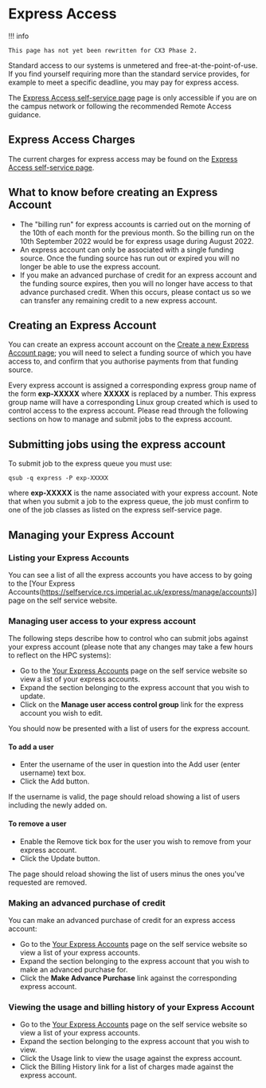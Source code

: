 # Express Access

!!! info

    This page has not yet been rewritten for CX3 Phase 2.

Standard access to our systems is unmetered and free-at-the-point-of-use. If you find yourself requiring more than the standard service provides, for example to meet a specific deadline, you may pay for express access.

The [Express Access self-service page](https://selfservice.rcs.imperial.ac.uk/express) page is only accessible if you are on the campus network or following the recommended Remote Access guidance.

## Express Access Charges

The current charges for express access may be found on the [Express Access self-service page](https://selfservice.rcs.imperial.ac.uk/express).

## What to know before creating an Express Account

* The "billing run" for express accounts is carried out on the morning of the 10th of each month for the previous month. So the billing run on the 10th September 2022 would be for express usage during August 2022.
* An express account can only be associated with a single funding source. Once the funding source has run out or expired you will no longer be able to use the express account.
* If you make an advanced purchase of credit for an express account and the funding source expires, then you will no longer have access to that advance purchased credit. When this occurs, please contact us so we can transfer any remaining credit to a new express account.

## Creating an Express Account
You can create an express account account on the [Create a new Express Account page](https://selfservice.rcs.imperial.ac.uk/express/new); you will need to select a funding source of which you have access to, and confirm that you authorise payments from that funding source.

Every express account is assigned a corresponding express group name of the form **exp-XXXXX** where **XXXXX** is replaced by a number. This express group name will have a corresponding Linux group created which is used to control access to the express account. Please read through the following sections on how to manage and submit jobs to the express account.

## Submitting jobs using the express account

To submit job to the express queue you must use:

```console
qsub -q express -P exp-XXXXX
```

where **exp-XXXXX** is the name associated with your express account. Note that when you submit a job to the express queue, the job must confirm to one of the job classes as listed on the express self-service page.

## Managing your Express Account

### Listing your Express Accounts

You can see a list of all the express accounts you have access to by going to the [Your Express Accounts(https://selfservice.rcs.imperial.ac.uk/express/manage/accounts)] page on the self service website.

### Managing user access to your express account

The following steps describe how to control who can submit jobs against your express account (please note that any changes may take a few hours to reflect on the HPC systems):

* Go to the [Your Express Accounts](https://selfservice.rcs.imperial.ac.uk/express/manage/accounts) page on the self service website so view a list of your express accounts.
* Expand the section belonging to the express account that you wish to update.
* Click on the **Manage user access control group** link for the express account you wish to edit.

You should now be presented with a list of users for the express account.

#### To add a user

* Enter the username of the user in question into the Add user (enter username) text box.
* Click the Add button.

If the username is valid, the page should reload showing a list of users including the newly added on.

#### To remove a user

* Enable the Remove tick box for the user you wish to remove from your express account.
* Click the Update button.

The page should reload showing the list of users minus the ones you've requested are removed.

### Making an advanced purchase of credit

You can make an advanced purchase of credit for an express access account:

* Go to the [Your Express Accounts](https://selfservice.rcs.imperial.ac.uk/express/manage/accounts) page on the self service website so view a list of your express accounts.
* Expand the section belonging to the express account that you wish to make an advanced purchase for.
* Click the **Make Advance Purchase** link against the corresponding express account.

### Viewing the usage and billing history of your Express Account

* Go to the [Your Express Accounts](https://selfservice.rcs.imperial.ac.uk/express/manage/accounts) page on the self service website so view a list of your express accounts.
* Expand the section belonging to the express account that you wish to view.
* Click the Usage link to view the usage against the express account.
* Click the Billing History link for a list of charges made against the express account.